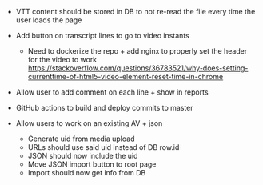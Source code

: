 - VTT content should be stored in DB to not re-read the file every time the user loads the page

- Add button on transcript lines to go to video instants
    - Need to dockerize the repo + add nginx to properly set the header for the video to work
    https://stackoverflow.com/questions/36783521/why-does-setting-currenttime-of-html5-video-element-reset-time-in-chrome

- Allow user to add comment on each line + show in reports

- GitHub actions to build and deploy commits to master

- Allow users to work on an existing AV + json
    - Generate uid from media upload
    - URLs should use said uid instead of DB row.id
    - JSON should now include the uid
    - Move JSON import button to root page
    - Import should now get info from DB
